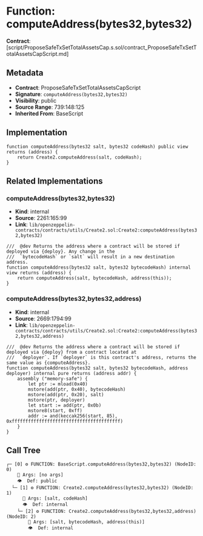 # Function: computeAddress(bytes32,bytes32)

**Contract**: [script/ProposeSafeTxSetTotalAssetsCap.s.sol/contract_ProposeSafeTxSetTotalAssetsCapScript.md]

## Metadata

- **Contract**: ProposeSafeTxSetTotalAssetsCapScript
- **Signature**: `computeAddress(bytes32,bytes32)`
- **Visibility**: public
- **Source Range**: 739:148:125
- **Inherited From**: BaseScript

## Implementation

```solidity
function computeAddress(bytes32 salt, bytes32 codeHash) public view returns (address) {
    return Create2.computeAddress(salt, codeHash);
}
```

## Related Implementations

### computeAddress(bytes32,bytes32)

- **Kind**: internal
- **Source**: 2261:165:99
- **Link**: `lib/openzeppelin-contracts/contracts/utils/Create2.sol:Create2:computeAddress(bytes32,bytes32)`

```solidity
///  @dev Returns the address where a contract will be stored if deployed via {deploy}. Any change in the
///  `bytecodeHash` or `salt` will result in a new destination address.
function computeAddress(bytes32 salt, bytes32 bytecodeHash) internal view returns (address) {
    return computeAddress(salt, bytecodeHash, address(this));
}
```

### computeAddress(bytes32,bytes32,address)

- **Kind**: internal
- **Source**: 2669:1794:99
- **Link**: `lib/openzeppelin-contracts/contracts/utils/Create2.sol:Create2:computeAddress(bytes32,bytes32,address)`

```solidity
///  @dev Returns the address where a contract will be stored if deployed via {deploy} from a contract located at
///  `deployer`. If `deployer` is this contract's address, returns the same value as {computeAddress}.
function computeAddress(bytes32 salt, bytes32 bytecodeHash, address deployer) internal pure returns (address addr) {
    assembly ("memory-safe") {
        let ptr := mload(0x40)
        mstore(add(ptr, 0x40), bytecodeHash)
        mstore(add(ptr, 0x20), salt)
        mstore(ptr, deployer)
        let start := add(ptr, 0x0b)
        mstore8(start, 0xff)
        addr := and(keccak256(start, 85), 0xffffffffffffffffffffffffffffffffffffffff)
    }
}
```

## Call Tree

```
┌─ [0] ⚙️ FUNCTION: BaseScript.computeAddress(bytes32,bytes32) (NodeID: 0)
    💬 Args: [no args]
    👁️  Def: public
  └─ [1] ⚙️ FUNCTION: Create2.computeAddress(bytes32,bytes32) (NodeID: 1)
      💬 Args: [salt, codeHash]
      👁️  Def: internal
    └─ [2] ⚙️ FUNCTION: Create2.computeAddress(bytes32,bytes32,address) (NodeID: 2)
        💬 Args: [salt, bytecodeHash, address(this)]
        👁️  Def: internal
```
